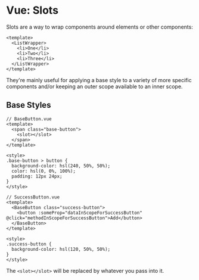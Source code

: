 # Vue: Slots

Slots are a way to wrap components around elements or other components:

```vue
<template>
  <ListWrapper>
    <li>One</li>
    <li>Two</li>
    <li>Three</li>
  </ListWrapper>
</template>
```

They're mainly useful for applying a base style to a variety of more specific components and/or keeping an outer scope available to an inner scope.

## Base Styles

```vue
// BaseButton.vue
<template>
  <span class="base-button">
    <slot></slot>
  </span>
</template>

<style>
.base-button > button {
  background-color: hsl(240, 50%, 50%);
  color: hsl(0, 0%, 100%);
  padding: 12px 24px;
}
</style>

// SuccessButton.vue
<template>
  <BaseButton class="success-button">
    <button :someProp="dataInScopeForSuccessButton" @click="methodInScopeForSuccessButton">Add</button>
  </BaseButton>
</template>

<style>
.success-button {
  background-color: hsl(120, 50%, 50%);
}
</style>
```

The `<slot></slot>` will be replaced by whatever you pass into it.
